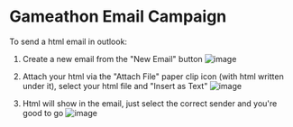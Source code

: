 # Gameathon Email Campaign 

To send a html email in outlook: 

1. Create a new email from the "New Email" button 
![image](https://user-images.githubusercontent.com/35634732/65680118-4454f480-e04e-11e9-9970-57b22e338e22.png)

2. Attach your html via the "Attach File" paper clip icon (with html written under it), select your html file and "Insert as Text" 
![image](https://user-images.githubusercontent.com/35634732/65680283-8e3dda80-e04e-11e9-844f-845c5b3c1068.png)

3. Html will show in the email, just select the correct sender and you're good to go
![image](https://user-images.githubusercontent.com/35634732/65680411-ca713b00-e04e-11e9-9b78-4cd4fca72e87.png)
